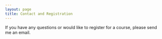 ```yaml
---
layout: page
title: Contact and Registration
---
```


If you have any questions or would like to register for a course, please send me an email.